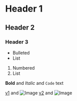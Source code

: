 # Header 1
## Header 2
### Header 3

- Bulleted
- List

1. Numbered
2. List

**Bold** and _Italic_ and `Code` text

[v1](https://tatiananazarenko.github.io/PN--DS/Wnt_1st_2nd_Neiborhood.html) and ![Image](src)
[v2](https://tatiananazarenko.github.io/PN--DS/Wnt_1st_2nd_Neiborhood.html) and ![Image](src)
